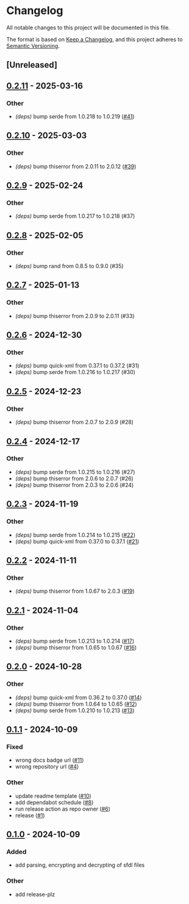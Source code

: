 # Changelog

All notable changes to this project will be documented in this file.

The format is based on [Keep a Changelog](https://keepachangelog.com/en/1.0.0/),
and this project adheres to [Semantic Versioning](https://semver.org/spec/v2.0.0.html).

## [Unreleased]

## [0.2.11](https://github.com/markhaehnel/sfdl/compare/v0.2.10...v0.2.11) - 2025-03-16

### Other

- *(deps)* bump serde from 1.0.218 to 1.0.219 ([#41](https://github.com/markhaehnel/sfdl/pull/41))

## [0.2.10](https://github.com/markhaehnel/sfdl/compare/v0.2.9...v0.2.10) - 2025-03-03

### Other

- *(deps)* bump thiserror from 2.0.11 to 2.0.12 ([#39](https://github.com/markhaehnel/sfdl/pull/39))

## [0.2.9](https://github.com/markhaehnel/sfdl/compare/v0.2.8...v0.2.9) - 2025-02-24

### Other

- *(deps)* bump serde from 1.0.217 to 1.0.218 (#37)

## [0.2.8](https://github.com/markhaehnel/sfdl/compare/v0.2.7...v0.2.8) - 2025-02-05

### Other

- *(deps)* bump rand from 0.8.5 to 0.9.0 (#35)

## [0.2.7](https://github.com/markhaehnel/sfdl/compare/v0.2.6...v0.2.7) - 2025-01-13

### Other

- *(deps)* bump thiserror from 2.0.9 to 2.0.11 (#33)

## [0.2.6](https://github.com/markhaehnel/sfdl/compare/v0.2.5...v0.2.6) - 2024-12-30

### Other

- *(deps)* bump quick-xml from 0.37.1 to 0.37.2 (#31)
- *(deps)* bump serde from 1.0.216 to 1.0.217 (#30)

## [0.2.5](https://github.com/markhaehnel/sfdl/compare/v0.2.4...v0.2.5) - 2024-12-23

### Other

- *(deps)* bump thiserror from 2.0.7 to 2.0.9 (#28)

## [0.2.4](https://github.com/markhaehnel/sfdl/compare/v0.2.3...v0.2.4) - 2024-12-17

### Other

- *(deps)* bump serde from 1.0.215 to 1.0.216 (#27)
- *(deps)* bump thiserror from 2.0.6 to 2.0.7 (#26)
- *(deps)* bump thiserror from 2.0.3 to 2.0.6 (#24)

## [0.2.3](https://github.com/markhaehnel/sfdl/compare/v0.2.2...v0.2.3) - 2024-11-19

### Other

- *(deps)* bump serde from 1.0.214 to 1.0.215 ([#22](https://github.com/markhaehnel/sfdl/pull/22))
- *(deps)* bump quick-xml from 0.37.0 to 0.37.1 ([#21](https://github.com/markhaehnel/sfdl/pull/21))

## [0.2.2](https://github.com/markhaehnel/sfdl/compare/v0.2.1...v0.2.2) - 2024-11-11

### Other

- *(deps)* bump thiserror from 1.0.67 to 2.0.3 ([#19](https://github.com/markhaehnel/sfdl/pull/19))

## [0.2.1](https://github.com/markhaehnel/sfdl/compare/v0.2.0...v0.2.1) - 2024-11-04

### Other

- *(deps)* bump serde from 1.0.213 to 1.0.214 ([#17](https://github.com/markhaehnel/sfdl/pull/17))
- *(deps)* bump thiserror from 1.0.65 to 1.0.67 ([#16](https://github.com/markhaehnel/sfdl/pull/16))

## [0.2.0](https://github.com/markhaehnel/sfdl/compare/v0.1.1...v0.2.0) - 2024-10-28

### Other

- *(deps)* bump quick-xml from 0.36.2 to 0.37.0 ([#14](https://github.com/markhaehnel/sfdl/pull/14))
- *(deps)* bump thiserror from 1.0.64 to 1.0.65 ([#12](https://github.com/markhaehnel/sfdl/pull/12))
- *(deps)* bump serde from 1.0.210 to 1.0.213 ([#13](https://github.com/markhaehnel/sfdl/pull/13))

## [0.1.1](https://github.com/markhaehnel/sfdl/compare/v0.1.0...v0.1.1) - 2024-10-09

### Fixed

- wrong docs badge url ([#11](https://github.com/markhaehnel/sfdl/pull/11))
- wrong repository url ([#4](https://github.com/markhaehnel/sfdl/pull/4))

### Other

- update readme template ([#10](https://github.com/markhaehnel/sfdl/pull/10))
- add dependabot schedule ([#8](https://github.com/markhaehnel/sfdl/pull/8))
- run release action as repo owner ([#6](https://github.com/markhaehnel/sfdl/pull/6))
- release ([#1](https://github.com/markhaehnel/sfdl/pull/1))

## [0.1.0](https://github.com/markhaehnel/sfdl-rs/releases/tag/v0.1.0) - 2024-10-09

### Added

- add parsing, encrypting and decrypting of sfdl files

### Other

- add release-plz
